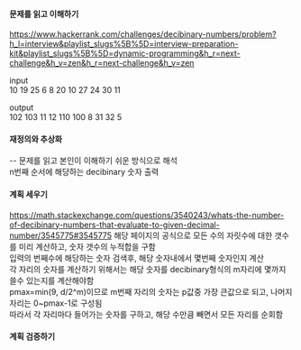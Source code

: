 #### 문제를 읽고 이해하기
https://www.hackerrank.com/challenges/decibinary-numbers/problem?h_l=interview&playlist_slugs%5B%5D=interview-preparation-kit&playlist_slugs%5B%5D=dynamic-programming&h_r=next-challenge&h_v=zen&h_r=next-challenge&h_v=zen

input</br>
10
19
25
6
8
20
10
27
24
30
11


output</br>
102
103
11
12
110
100
8
31
32
5
 
#### 재정의와 추상화<br>
-- 문제를 읽고 본인이 이해하기 쉬운 방식으로 해석<br>
n번째 순서에 해당하는 decibinary 숫자 출력

#### 계획 세우기<br>
https://math.stackexchange.com/questions/3540243/whats-the-number-of-decibinary-numbers-that-evaluate-to-given-decimal-number/3545775#3545775
해당 페이지의 공식으로 모든 수의 자릿수에 대한 갯수를 미리 계산하고, 숫자 갯수의 누적합을 구함<br>
입력의 번째수에 해당하는 숫자 검색후, 해당 숫자내에서 몇번째 숫자인지 계산<br>
각 자리의 숫자를 계산하기 위해서는 해당 숫자를 decibinary형식의 m자리에 몇까지 쓸수 있는지를 계산해야함<br>
pmax=min(9, d/2^m)이므로 m번째 자리의 숫자는 p값중 가장 큰값으로 되고, 나머지 자리는 0~pmax-1로 구성됨<br>
따라서 각 자리마다 들어가는 숫자를 구하고, 해당 수만큼 빼면서 모든 자리를 순회함<br>  

#### 계획 검증하기
